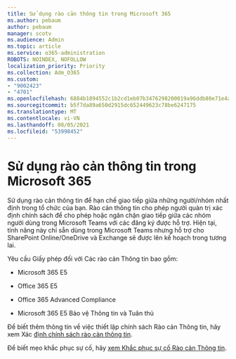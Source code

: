 ```yaml
---
title: Sử dụng rào cản thông tin trong Microsoft 365
ms.author: pebaum
author: pebaum
manager: scotv
ms.audience: Admin
ms.topic: article
ms.service: o365-administration
ROBOTS: NOINDEX, NOFOLLOW
localization_priority: Priority
ms.collection: Adm_O365
ms.custom:
- "9002423"
- "4701"
ms.openlocfilehash: 6884b1894552c1b2cd1eb07b3476298200019a96ddb80e71e4ab5138015b40ac
ms.sourcegitcommit: b5f7da89a650d2915dc652449623c78be6247175
ms.translationtype: MT
ms.contentlocale: vi-VN
ms.lasthandoff: 08/05/2021
ms.locfileid: "53998452"
---
```

# <a name="using-information-barriers-in-microsoft-365"></a>Sử dụng rào cản thông tin trong Microsoft 365

Sử dụng rào cản thông tin để hạn chế giao tiếp giữa những người/nhóm nhất định trong tổ chức của bạn. Rào cản thông tin cho phép người quản trị xác định chính sách để cho phép hoặc ngăn chặn giao tiếp giữa các nhóm người dùng trong Microsoft Teams với các đăng ký được hỗ trợ.  Hiện tại, tính năng này chỉ sẵn dùng trong Microsoft Teams nhưng hỗ trợ cho SharePoint Online/OneDrive và Exchange sẽ được lên kế hoạch trong tương lai.

Yêu cầu Giấy phép đối với Các rào cản Thông tin bao gồm:

- Microsoft 365 E5

- Office 365 E5

- Office 365 Advanced Compliance

- Microsoft 365 E5 Bảo vệ Thông tin và Tuân thủ

Để biết thêm thông tin về việc thiết lập chính sách Rào cản Thông tin, hãy xem Xác [định chính sách rào cản thông tin](https://docs.microsoft.com/microsoft-365/compliance/information-barriers-policies).

Để biết mẹo khắc phục sự cố, hãy [xem Khắc phục sự cố Rào cản Thông tin](https://docs.microsoft.com/microsoft-365/compliance/information-barriers-troubleshooting).
